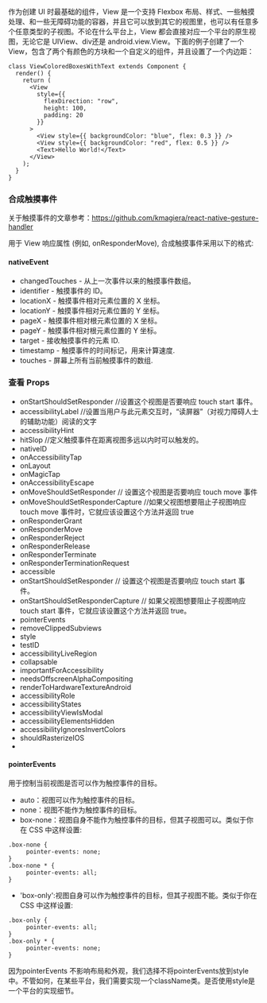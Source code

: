 作为创建 UI 时最基础的组件，View 是一个支持 Flexbox 布局、样式、一些触摸处理、和一些无障碍功能的容器，并且它可以放到其它的视图里，也可以有任意多个任意类型的子视图。不论在什么平台上，View 都会直接对应一个平台的原生视图，无论它是 UIView、div还是 android.view.View。下面的例子创建了一个 View，包含了两个有颜色的方块和一个自定义的组件，并且设置了一个内边距：


```
class ViewColoredBoxesWithText extends Component {
  render() {
    return (
      <View
        style={{
          flexDirection: "row",
          height: 100,
          padding: 20
        }}
      >
        <View style={{ backgroundColor: "blue", flex: 0.3 }} />
        <View style={{ backgroundColor: "red", flex: 0.5 }} />
        <Text>Hello World!</Text>
      </View>
    );
  }
}
```
### 合成触摸事件
关于触摸事件的文章参考：https://github.com/kmagiera/react-native-gesture-handler

用于 View 响应属性 (例如, onResponderMove), 合成触摸事件采用以下的格式:

#### nativeEvent
- changedTouches - 从上一次事件以来的触摸事件数组。
- identifier - 触摸事件的 ID。
- locationX - 触摸事件相对元素位置的 X 坐标。
- locationY - 触摸事件相对元素位置的 Y 坐标。
- pageX - 触摸事件相对根元素位置的 X 坐标。
- pageY - 触摸事件相对根元素位置的 Y 坐标。
- target - 接收触摸事件的元素 ID.
- timestamp - 触摸事件的时间标记，用来计算速度.
- touches - 屏幕上所有当前触摸事件的数组.

### 查看 Props
- onStartShouldSetResponder   //设置这个视图是否要响应 touch start 事件。
- accessibilityLabel          //设置当用户与此元素交互时，“读屏器”（对视力障碍人士的辅助功能）阅读的文字
- accessibilityHint
- hitSlop                       //定义触摸事件在距离视图多远以内时可以触发的。
- nativeID
- onAccessibilityTap
- onLayout
- onMagicTap
- onAccessibilityEscape
- onMoveShouldSetResponder         // 设置这个视图是否要响应  touch move 事件
- onMoveShouldSetResponderCapture  //如果父视图想要阻止子视图响应 touch move 事件时，它就应该设置这个方法并返回 true
- onResponderGrant
- onResponderMove
- onResponderReject
- onResponderRelease
- onResponderTerminate
- onResponderTerminationRequest
- accessible
- onStartShouldSetResponder          // 设置这个视图是否要响应 touch start 事件。
- onStartShouldSetResponderCapture   // 如果父视图想要阻止子视图响应 touch start 事件，它就应该设置这个方法并返回 true。
- pointerEvents
- removeClippedSubviews
- style
- testID
- accessibilityLiveRegion
- collapsable
- importantForAccessibility
- needsOffscreenAlphaCompositing
- renderToHardwareTextureAndroid
- accessibilityRole
- accessibilityStates
- accessibilityViewIsModal
- accessibilityElementsHidden
- accessibilityIgnoresInvertColors
- shouldRasterizeIOS
- 

#### pointerEvents

用于控制当前视图是否可以作为触控事件的目标。

- auto：视图可以作为触控事件的目标。
- none：视图不能作为触控事件的目标。
- box-none：视图自身不能作为触控事件的目标，但其子视图可以。类似于你在 CSS 中这样设置:

```
.box-none {
     pointer-events: none;
}
.box-none * {
     pointer-events: all;
}
```
- 'box-only':视图自身可以作为触控事件的目标，但其子视图不能。类似于你在 CSS 中这样设置:

```
.box-only {
     pointer-events: all;
}
.box-only * {
     pointer-events: none;
}
```

因为pointerEvents 不影响布局和外观，我们选择不将pointerEvents放到style中。不管如何，在某些平台，我们需要实现一个className类。是否使用style是一个平台的实现细节。